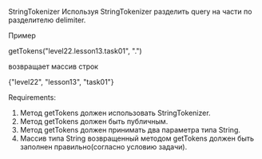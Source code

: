 StringTokenizer
Используя StringTokenizer разделить query на части по разделителю delimiter.

Пример

getTokens("level22.lesson13.task01", ".")

возвращает массив строк

{"level22", "lesson13", "task01"}


Requirements:
1. Метод getTokens должен использовать StringTokenizer.
2. Метод getTokens должен быть публичным.
3. Метод getTokens должен принимать два параметра типа String.
4. Массив типа String возвращенный методом getTokens должен быть заполнен правильно(согласно условию задачи).
